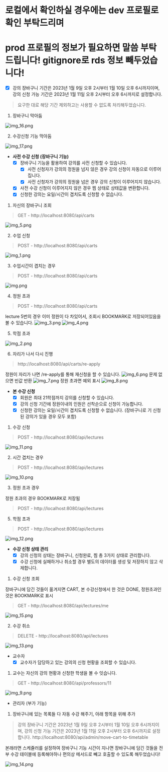# 로컬에서 확인하실 경우에는 dev 프로필로 확인 부탁드리며
# prod 프로필의 정보가 필요하면 말씀 부탁드립니다! gitignore로 rds 정보 빼두었습니다!
- [X]  강의 장바구니 기간은 2023년 1월 9일 오후 2시부터 1월 10일 오후 6시까지이며, 강의 신청 가능 기간은 2023년 1월 11일 오후 2시부터 오후 6시까지로 설정합니다. 

> 요구한 대로 해당 기간 제외하고는 사용할 수 없도록 처리해두었습니다.
1. 장바구니 막아둠

![img_16.png](img_16.png)

2. 수강신청 기능 막아둠

![img_17.png](img_17.png)

- **사전 수강 신청 (장바구니 기능)**
    - [X]  장바구니 기능을 활용하여 강의를 사전 신청할 수 있습니다.
        - [X]  사전 신청자가 강의의 정원을 넘지 않은 경우 강의 신청이 자동으로 이루어집니다.
        - [x]  사전 신청자가 강의의 정원을 넘은 경우 강의 신청이 이루어지지 않습니다.
    - [X]  사전 수강 신청이 이루어지지 않은 경우 찜 상태로 상태값을 변환합니다.
    - [X]  신청한 강의는 요일/시간이 겹치도록 신청할 수 없습니다.

1. 자신의 장바구니 조회
>  GET - http://localhost:8080/api/carts

![img_5.png](img_5.png)

2. 수업 신청
> POST - http://localhost:8080/api/carts

![img_1.png](img_1.png)

3. 수업시간이 겹치는 경우
> POST - http://localhost:8080/api/carts

![img.png](img.png)

4. 정원 초과
> POST - http://localhost:8080/api/carts

lecture 5번의 경우 이미 정원이 다 차있어서, 조회시 BOOKMARK로 저장되어있음을 볼 수 있습니다.
![img_3.png](img_3.png)
![img_4.png](img_4.png)

5. 학점 초과

![img_2.png](img_2.png)

6. 자리가 나서 다시 진행
> http://localhost:8080/api/carts/re-apply

정원이 자리가 나면 /re-apply를 통해 재신청을 할 수 있습니다.
![img_6.png](img_6.png)
문제 없으면 빈값 반환
![img_7.png](img_7.png)
정원 초과면 예외 표시
![img_8.png](img_8.png)


- **본 수강 신청**
    - [X]  회원은 최대 21학점까지 강의를 신청할 수 있습니다.
    - [X]  강의 신청 기간에 정원이내의 인원은 선착순으로 신청이 가능합니다.
    - [X]  신청한 강의는 요일/시간이 겹치도록 신청할 수 없습니다. (장바구니로 기 신청된 강의가 있을 경우 모두 포함)

1. 수강 신청
> POST - http://localhost:8080/api/lectures

![img_11.png](img_11.png)

2. 시간 겹치는 경우
> POST - http://localhost:8080/api/lectures

![img_10.png](img_10.png)
   
3. 정원 초과 경우

정원 초과의 경우 BOOKMARK로 저장됨
> POST - http://localhost:8080/api/lectures

5. 학점 초과
> POST - http://localhost:8080/api/lectures

![img_12.png](img_12.png)

- **수강 신청 상태 관리**
    - [x]  강의 신청의 상태는 장바구니, 신청완료, 찜 총 3가지 상태로 관리합니다.
    - [x]  수강 신청에 실패하거나 취소할 경우 별도의 데이터를 생성 및 저장하지 않고 삭제합니다.

1. 수강 신청 조회

장바구니에 담긴 것들이 옮겨지면 CART, 본 수강신청에서 한 것은 DONE,
정원초과인 것은 BOOKMARK로 표시
> GET - http://localhost:8080/api/lectures/me

![img_15.png](img_15.png)

2. 수강 취소

> DELETE - http://localhost:8080/api/lectures

![img_13.png](img_13.png)

- 교수자
    - [x]  교수자가 담당하고 있는 강의의 신청 현황을 조회할 수 있습니다.

1. 교수는 자신의 강의 현황과 신청한 학생을 볼 수 잇습니다.

> GET - http://localhost:8080/api/professors/11

![img_9.png](img_9.png)

- 관리자 (부가 기능)

1. 장바구니에 있는 목록들 다 자동 수강 해주기, 아래 항목을 위해 추가

> 강의 장바구니 기간은 2023년 1월 9일 오후 2시부터 1월 10일 오후 6시까지이며, 강의 신청 가능 기간은 2023년 1월 11일 오후 2시부터 오후 6시까지로 설정합니다.
> http://localhost:8080/api/admin/move-cart-to-timetable 

본래라면 스케쥴러를 설정하여 장바구니 기능 시간이 지나면 장바구니에 담긴 것들을 전부 수강 테이블에 등록해야하나 편의상 메서드로 빼고 호출할 수 있도록 해두었습니다! 

![img_14.png](img_14.png)